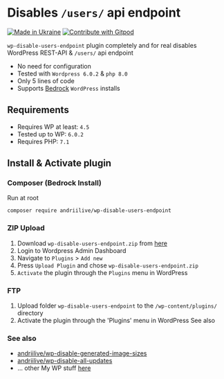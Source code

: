 # Disables `/users/` api endpoint

[![Made in Ukraine](https://img.shields.io/badge/made_in-ukraine-ffd700.svg?labelColor=0057b7)](https://stand-with-ukraine.pp.ua)
[![Contribute with Gitpod](https://img.shields.io/badge/Contribute%20with-Gitpod-908a85?logo=gitpod)](https://gitpod.io/#https://github.com/andriilive/wp-disable-users-endpoint)

`wp-disable-users-endpoint` plugin completely and for real disables WordPress REST-API &amp;  `/users/` api endpoint

+  No need for configuration
+  Tested with `Wordpress 6.0.2` & `php 8.0`
+  Only 5 lines of code
+  Supports [Bedrock](https://roots.io/bedrock) `WordPress` installs

## Requirements

- Requires WP at least: `4.5`
- Tested up to WP: `6.0.2`
- Requires PHP: `7.1`

## Install & Activate plugin

### Composer (Bedrock Install)

Run at root

`composer require andriilive/wp-disable-users-endpoint`

### ZIP Upload

1. Download `wp-disable-users-endpoint.zip` from [here](https://github.com/andriilive/wp-disable-users-endpoint/archive/refs/tags/0.1.0.zip)
2. Login to Wordpress Admin Dashboard
2. Navigate to `Plugins` > `Add new`
3. Press `Upload Plugin` and chose `wp-disable-users-endpoint.zip`
2. `Activate` the plugin through the `Plugins` menu in WordPress

### FTP

1. Upload folder `wp-disable-users-endpoint` to the `/wp-content/plugins/` directory
2. Activate the plugin through the 'Plugins' menu in WordPress
   See also

### See also

- [andriilive/wp-disable-generated-image-sizes](https://github.com/andriilive/wp-disable-generated-image-sizes)
- [andriilive/wp-disable-all-updates](https://github.com/andriilive/wp-disable-all-updates)
- ... other My WP stuff [here](https://github.com/search?q=user%3Aandriilive+repo%3Awp+repo%3Awordpress&type=Repositories&ref=advsearch&l=&l=)
